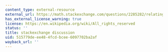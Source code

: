```yaml
---
content_type: external-resource
external_url: https://math.stackexchange.com/questions/2285282/relating-condition-number-of-hessian-to-the-rate-of-convergence
has_external_license_warning: true
license: https://en.wikipedia.org/wiki/All_rights_reserved
status: ''
title: stackexchange discussion
uid: 515779de-ee48-4fcd-bcee-6097702ba2af
wayback_url: ''
---
```

